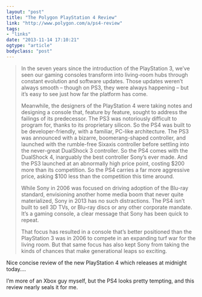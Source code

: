 ```yaml
---
layout: "post"
title: "The Polygon PlayStation 4 Review"
link: "http://www.polygon.com/a/ps4-review"
tags: 
- "links"
date: "2013-11-14 17:10:21"
ogtype: "article"
bodyclass: "post"
---
```


> In the seven years since the introduction of the PlayStation 3, we’ve seen our gaming consoles transform into living-room hubs through constant evolution and software updates. Those updates weren’t always smooth – though on PS3, they were always happening – but it’s easy to see just how far the platform has come.
> 
> Meanwhile, the designers of the PlayStation 4 were taking notes and designing a console that, feature by feature, sought to address the failings of its predecessor. The PS3 was notoriously difficult to program for, thanks to its proprietary silicon. So the PS4 was built to be developer-friendly, with a familiar, PC-like architecture. The PS3 was announced with a bizarre, boomerang-shaped controller, and launched with the rumble-free Sixaxis controller before settling into the never-great DualShock 3 controller. So the PS4 comes with the DualShock 4, inarguably the best controller Sony’s ever made. And the PS3 launched at an abnormally high price point, costing $200 more than its competition. So the PS4 carries a far more aggressive price, asking $100 less than the competition this time around.
> 
> While Sony in 2006 was focused on driving adoption of the Blu-ray standard, envisioning another home media boom that never quite materialized, Sony in 2013 has no such distractions. The PS4 isn’t built to sell 3D TVs, or Blu-ray discs or any other corporate mandate. It’s a gaming console, a clear message that Sony has been quick to repeat.
> 
> That focus has resulted in a console that’s better positioned than the PlayStation 3 was in 2006 to compete in an expanding turf war for the living room. But that same focus has also kept Sony from taking the kinds of chances that make generational leaps so exciting.

Nice concise review of the new PlayStation 4 which releases at midnight today….

I’m more of an Xbox guy myself, but the PS4 looks pretty tempting, and this review nearly seals it for me.
